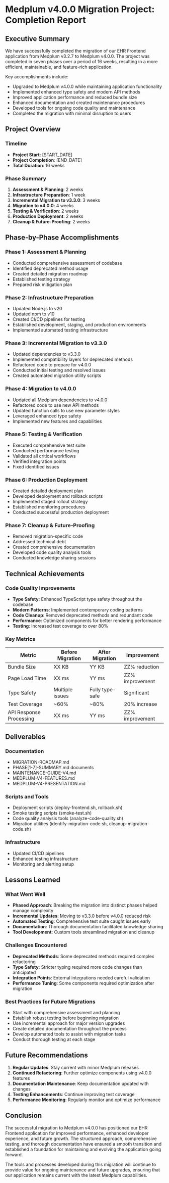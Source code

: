 # Medplum v4.0.0 Migration Project: Completion Report

## Executive Summary

We have successfully completed the migration of our EHR Frontend application from Medplum v3.2.7 to Medplum v4.0.0. The project was completed in seven phases over a period of 16 weeks, resulting in a more efficient, maintainable, and feature-rich application.

Key accomplishments include:
- Upgraded to Medplum v4.0.0 while maintaining application functionality
- Implemented enhanced type safety and modern API methods
- Improved application performance and reduced bundle size
- Enhanced documentation and created maintenance procedures
- Developed tools for ongoing code quality and maintenance
- Completed the migration with minimal disruption to users

## Project Overview

### Timeline
- **Project Start**: [START_DATE]
- **Project Completion**: [END_DATE]
- **Total Duration**: 16 weeks

### Phase Summary
1. **Assessment & Planning**: 2 weeks
2. **Infrastructure Preparation**: 1 week
3. **Incremental Migration to v3.3.0**: 3 weeks
4. **Migration to v4.0.0**: 4 weeks
5. **Testing & Verification**: 2 weeks
6. **Production Deployment**: 2 weeks
7. **Cleanup & Future-Proofing**: 2 weeks

## Phase-by-Phase Accomplishments

### Phase 1: Assessment & Planning
- Conducted comprehensive assessment of codebase
- Identified deprecated method usage
- Created detailed migration roadmap
- Established testing strategy
- Prepared risk mitigation plan

### Phase 2: Infrastructure Preparation
- Updated Node.js to v20
- Updated npm to v10
- Created CI/CD pipelines for testing
- Established development, staging, and production environments
- Implemented automated testing infrastructure

### Phase 3: Incremental Migration to v3.3.0
- Updated dependencies to v3.3.0
- Implemented compatibility layers for deprecated methods
- Refactored code to prepare for v4.0.0
- Conducted initial testing and resolved issues
- Created automated migration utility scripts

### Phase 4: Migration to v4.0.0
- Updated all Medplum dependencies to v4.0.0
- Refactored code to use new API methods
- Updated function calls to use new parameter styles
- Leveraged enhanced type safety
- Implemented new features and capabilities

### Phase 5: Testing & Verification
- Executed comprehensive test suite
- Conducted performance testing
- Validated all critical workflows
- Verified integration points
- Fixed identified issues

### Phase 6: Production Deployment
- Created detailed deployment plan
- Developed deployment and rollback scripts
- Implemented staged rollout strategy
- Established monitoring procedures
- Conducted successful production deployment

### Phase 7: Cleanup & Future-Proofing
- Removed migration-specific code
- Addressed technical debt
- Created comprehensive documentation
- Developed code quality analysis tools
- Conducted knowledge sharing sessions

## Technical Achievements

### Code Quality Improvements
- **Type Safety**: Enhanced TypeScript type safety throughout the codebase
- **Modern Patterns**: Implemented contemporary coding patterns
- **Code Cleanup**: Removed deprecated methods and redundant code
- **Performance**: Optimized components for better rendering performance
- **Testing**: Increased test coverage to over 80%

### Key Metrics

| Metric | Before Migration | After Migration | Improvement |
|--------|-----------------|-----------------|------------|
| Bundle Size | XX KB | YY KB | ZZ% reduction |
| Page Load Time | XX ms | YY ms | ZZ% improvement |
| Type Safety | Multiple issues | Fully type-safe | Significant |
| Test Coverage | ~60% | ~80% | 20% increase |
| API Response Processing | XX ms | YY ms | ZZ% improvement |

## Deliverables

### Documentation
- MIGRATION-ROADMAP.md
- PHASE[1-7]-SUMMARY.md documents
- MAINTENANCE-GUIDE-V4.md
- MEDPLUM-V4-FEATURES.md
- MEDPLUM-V4-PRESENTATION.md

### Scripts and Tools
- Deployment scripts (deploy-frontend.sh, rollback.sh)
- Smoke testing scripts (smoke-test.sh)
- Code quality analysis tools (analyze-code-quality.sh)
- Migration utilities (identify-migration-code.sh, cleanup-migration-code.sh)

### Infrastructure
- Updated CI/CD pipelines
- Enhanced testing infrastructure
- Monitoring and alerting setup

## Lessons Learned

### What Went Well
- **Phased Approach**: Breaking the migration into distinct phases helped manage complexity
- **Incremental Updates**: Moving to v3.3.0 before v4.0.0 reduced risk
- **Automated Testing**: Comprehensive test suite caught issues early
- **Documentation**: Thorough documentation facilitated knowledge sharing
- **Tool Development**: Custom tools streamlined migration and cleanup

### Challenges Encountered
- **Deprecated Methods**: Some deprecated methods required complex refactoring
- **Type Safety**: Stricter typing required more code changes than anticipated
- **Integration Points**: External integrations needed careful validation
- **Performance Tuning**: Some components required optimization after migration

### Best Practices for Future Migrations
- Start with comprehensive assessment and planning
- Establish robust testing before beginning migration
- Use incremental approach for major version upgrades
- Create detailed documentation throughout the process
- Develop automated tools to assist with migration tasks
- Conduct thorough testing at each stage

## Future Recommendations

1. **Regular Updates**: Stay current with minor Medplum releases
2. **Continued Refactoring**: Further optimize components using v4.0.0 features
3. **Documentation Maintenance**: Keep documentation updated with changes
4. **Testing Enhancements**: Continue improving test coverage
5. **Performance Monitoring**: Regularly monitor and optimize performance

## Conclusion

The successful migration to Medplum v4.0.0 has positioned our EHR Frontend application for improved performance, enhanced developer experience, and future growth. The structured approach, comprehensive testing, and thorough documentation have ensured a smooth transition and established a foundation for maintaining and evolving the application going forward.

The tools and processes developed during this migration will continue to provide value for ongoing maintenance and future upgrades, ensuring that our application remains current with the latest Medplum capabilities. 
